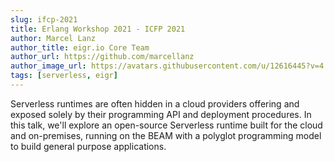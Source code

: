 ```yaml
---
slug: ifcp-2021
title: Erlang Workshop 2021 - ICFP 2021
author: Marcel Lanz
author_title: eigr.io Core Team
author_url: https://github.com/marcellanz
author_image_url: https://avatars.githubusercontent.com/u/12616445?v=4
tags: [serverless, eigr]
---
```


Serverless runtimes are often hidden in a cloud providers offering and exposed solely by their programming API and deployment procedures. In this talk, we'll explore an open-source Serverless runtime built for the cloud and on-premises, running on the BEAM with a polyglot programming model to build general purpose applications.
